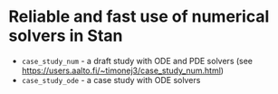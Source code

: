 # Reliable and fast use of numerical solvers in Stan

* `case_study_num` - a draft study with ODE and PDE solvers (see https://users.aalto.fi/~timonej3/case_study_num.html)
* `case_study_ode` - a case study with ODE solvers
